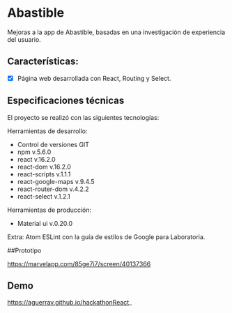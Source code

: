 # Abastible

Mejoras a la app de Abastible, basadas en una investigación de experiencia del usuario.

## Características:

- [x] Página web desarrollada con React, Routing y Select.


## Especificaciones técnicas

El proyecto se realizó con las siguientes tecnologías:

Herramientas de desarrollo:
+ Control de versiones GIT
+ npm v.5.6.0
+ react v.16.2.0
+ react-dom v.16.2.0
+ react-scripts v.1.1.1
+ react-google-maps v.9.4.5
+ react-router-dom v.4.2.2
+ react-select v.1.2.1


Herramientas de producción:
+ Material ui v.0.20.0

Extra: Atom ESLint con la guía de estilos de Google para Laboratoria.

##Prototipo

https://marvelapp.com/85ge7i7/screen/40137366

## Demo

https://aguerrav.github.io/hackathonReact_
